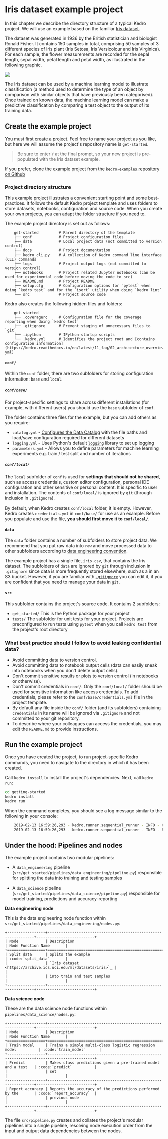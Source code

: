 # Iris dataset example project

In this chapter we describe the directory structure of a typical Kedro project. We will use an example based on the familiar [Iris dataset](https://www.kaggle.com/uciml/iris).

The dataset was generated in 1936 by the British statistician and biologist Ronald Fisher. It contains 150 samples in total, comprising 50 samples of 3 different species of Iris plant (Iris Setosa, Iris Versicolour and Iris Virginica). For each sample, the flower measurements are recorded for the sepal length, sepal width, petal length and petal width, as illustrated in the following graphic.

![](../meta/images/iris_measurements.png)

The Iris dataset can be used by a machine learning model to illustrate classification (a method used to determine the type of an object by comparison with similar objects that have previously been categorised). Once trained on known data, the machine learning model can make a predictive classification by comparing a test object to the output of its training data.

## Create the example project

You must first [create a project](./04_new_project.md). Feel free to name your project as you like, but here we will assume the project's repository name is `get-started`.

> Be sure to enter `Y` at the final prompt, so your new project is pre-populated with the Iris dataset example.

If you prefer, clone the example project from the [`kedro-examples` repository on Github](https://github.com/quantumblacklabs/kedro-examples)

### Project directory structure

This example project illustrates a convenient starting point and some best-practices. It follows the default Kedro project template and uses folders to store datasets, notebooks, configuration and source code. When you create your own projects, you can adapt the folder structure if you need to.

The example project directory is set out as follows:

```
    get-started         # Parent directory of the template
    ├── conf            # Project configuration files
    ├── data            # Local project data (not committed to version control)
    ├── docs            # Project documentation
    ├── kedro_cli.py    # A collection of Kedro command line interface (CLI) commands
    ├── logs            # Project output logs (not committed to version control)
    ├── notebooks       # Project related Jupyter notebooks (can be used for experimental code before moving the code to src)
    ├── README.md       # Project README
    ├── setup.cfg       # Configuration options for `pytest` when doing `kedro test` and for the `isort` utility when doing `kedro lint`
    └── src             # Project source code
```

Kedro also creates the following hidden files and folders:

```
    get-started
    ├── .coveragerc     # Configuration file for the coverage reporting when doing `kedro test`
    ├── .gitignore      # Prevent staging of unnecessary files to `git`
    ├── .ipython        # IPython startup scripts
    └── .kedro.yml      # Identifies the project root and [contains configuration information](https://kedro.readthedocs.io/en/latest/11_faq/02_architecture_overview.html#kedro-yml)
```

#### `conf/`

Within the `conf` folder, there are two subfolders for storing configuration information: `base` and `local`.

##### `conf/base/`

For project-specific settings to share across different installations (for example, with different users) you should use the `base` subfolder of `conf`.

The folder contains three files for the example, but you can add others as you require:

-   `catalog.yml` - [Configures the Data Catalog](../04_data_catalog/04_data_catalog#using-the-data-catalog-within-kedro-configuration) with the file paths and load/save configuration required for different datasets
-   `logging.yml` - Uses Python's default [`logging`](https://docs.python.org/3/library/logging.html) library to set up logging
-   `parameters.yml` - Allows you to define parameters for machine learning experiments e.g. train / test split and number of iterations

##### `conf/local/`

The `local` subfolder of `conf` is used for **settings that should not be shared**, such as access credentials, custom editor configuration, personal IDE configuration and other sensitive or personal content. It is specific to user and installation. The contents of `conf/local/` is ignored by `git` (through inclusion in `.gitignore`).


By default, when Kedro creates `conf/local` folder, it is empty. However, Kedro creates `credentials.yml` in `conf/base/` for use as an example. Before you populate and use the file, **you should first move it to `conf/local/`**.

#### `data`

The `data` folder contains a number of subfolders to store project data. We recommend that you put raw data into `raw` and move processed data to other subfolders according to [data engineering convention](../11_faq/01_faq.md#what-is-data-engineering-convention).

The example project has a single file, `iris.csv`, that contains the Iris dataset. The subfolders of `data` are ignored by `git` through inclusion in `.gitignore` since data is more frequently stored elsewhere, such as a in an S3 bucket. However, if you are familiar with [`.gitignore`](https://help.github.com/en/github/using-git/ignoring-files) you can edit it, if you are confident that you need to manage your data in `git`.

#### `src`

This subfolder contains the project's source code. It contains 2 subfolders:

-   `get_started/` This is the Python package for your project
-   `tests/` The subfolder for unit tests for your project. Projects are preconfigured to run tests using `pytest` when you call `kedro test` from the project's root directory

### What best practice should I follow to avoid leaking confidential data?

* Avoid committing data to version control.
* Avoid committing data to notebook output cells (data can easily sneak into notebooks when you don't delete output cells).
* Don't commit sensitive results or plots to version control (in notebooks or otherwise).
* Don't commit credentials in `conf/`. Only the `conf/local/` folder should be used for sensitive information like access credentials. To add credentials, please refer to the `conf/base/credentials.yml` file in the project template.
* By default any file inside the `conf/` folder (and its subfolders) containing `credentials` in its name will be ignored via `.gitignore` and not committed to your git repository.
* To describe where your colleagues can access the credentials, you may edit the `README.md` to provide instructions.


## Run the example project

Once you have created the project, to run project-specific Kedro commands, you need to navigate to the directory in which it has been created.

Call `kedro install` to install the project's dependencies. Next, call `kedro run`:

```bash
cd getting-started
kedro install
kedro run
```

When the command completes, you should see a log message similar to the following in your console:

```bash
    2019-02-13 16:59:26,293 - kedro.runner.sequential_runner - INFO - Completed 4 out of 4 tasks
    2019-02-13 16:59:26,293 - kedro.runner.sequential_runner - INFO - Pipeline execution completed successfully.
```

## Under the hood: Pipelines and nodes

The example project contains two modular pipelines:

- A `data_engineering` pipeline (`src/get_started/pipelines/data_engineering/pipeline.py`) responsible for splitting the data into training and testing samples

- A `data_science` pipeline (`src/get_started/pipelines/data_science/pipeline.py`) responsible for model training, predictions and accuracy-reporting


**Data engineering node**

This is the data engineering node function within `src/get_started/pipelines/data_engineering/nodes.py`:

```eval_rst
+-----------------+----------------------------------------------------------------+--------------------------+
| Node            | Description                                                    | Node Function Name       |
+=================+================================================================+==========================+
| Split data      | Splits the example                                             | :code:`split_data`       |
|                 | `Iris dataset <https://archive.ics.uci.edu/ml/datasets/iris>`_ |                          |
|                 | into train and test samples                                    |                          |
+-----------------+----------------------------------------------------------------+--------------------------+
```

**Data science node**

These are the data science node functions within `pipelines/data_science/nodes.py`:

```eval_rst
+-----------------+----------------------------------------------------------------+--------------------------+
| Node            | Description                                                    | Node Function Name       |
+=================+================================================================+==========================+
| Train model     | Trains a simple multi-class logistic regression model          | :code:`train_model`      |
+-----------------+----------------------------------------------------------------+--------------------------+
| Predict         | Makes class predictions given a pre-trained model and a test   | :code:`predict`          |
|                 | set                                                            |                          |
+-----------------+----------------------------------------------------------------+--------------------------+
| Report accuracy | Reports the accuracy of the predictions performed by the       | :code:`report_accuracy`  |
|                 | previous node                                                  |                          |
+-----------------+----------------------------------------------------------------+--------------------------+
```


The file `src/pipeline.py` creates and collates the project's modular pipelines into a single pipeline, resolving node execution order from the input and output data dependencies between the nodes.
